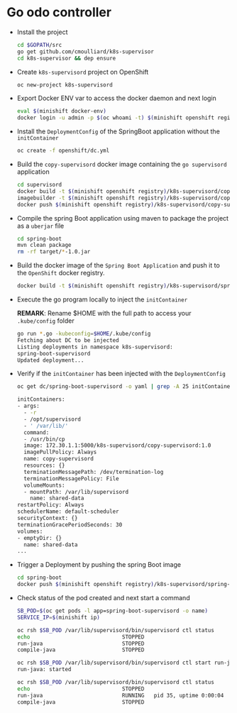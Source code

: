 # Go odo controller

- Install the project
  ```bash
  cd $GOPATH/src
  go get github.com/cmoulliard/k8s-supervisor
  cd k8s-supervisor && dep ensure
  ```

- Create `k8s-supervisord` project on OpenShift
  ```bash
  oc new-project k8s-supervisord
  ```
- Export Docker ENV var to access the docker daemon and next login
  ```bash
  eval $(minishift docker-env)
  docker login -u admin -p $(oc whoami -t) $(minishift openshift registry)
  ```

- Install the `DeploymentConfig` of the SpringBoot application without the `initContainer`
  ```bash
  oc create -f openshift/dc.yml
  ```

- Build the `copy-supervisord` docker image containing the `go supervisord` application

  ```bash
  cd supervisord
  docker build -t $(minishift openshift registry)/k8s-supervisord/copy-supervisord:1.0 -f Dockerfile-copy-supervisord .
  imagebuilder -t $(minishift openshift registry)/k8s-supervisord/copy-supervisord:1.0 .
  docker push $(minishift openshift registry)/k8s-supervisord/copy-supervisord:1.0
  ```

- Compile the spring Boot application using maven to package the project as a `uberjar` file

  ```bash
  cd spring-boot
  mvn clean package
  rm -rf target/*-1.0.jar
  ```
  
- Build the docker image of the `Spring Boot Application` and push it to the `OpenShift` docker registry. 
 
  ```bash
  docker build -t $(minishift openshift registry)/k8s-supervisord/spring-boot-http:1.0 . -f Dockerfile-spring-boot
  ```   

- Execute the go program locally to inject the `initContainer`

  **REMARK**: Rename $HOME with the full path to access your `.kube/config` folder

  ```bash
  go run *.go -kubeconfig=$HOME/.kube/config
  Fetching about DC to be injected
  Listing deployments in namespace k8s-supervisord: 
  spring-boot-supervisord
  Updated deployment...
  ```

- Verify if the `initContainer` has been injected with the `DeploymentConfig`

  ```bash
  oc get dc/spring-boot-supervisord -o yaml | grep -A 25 initContainer
  
  initContainers:
  - args:
    - -r
    - /opt/supervisord
    - ' /var/lib/'
    command:
    - /usr/bin/cp
    image: 172.30.1.1:5000/k8s-supervisord/copy-supervisord:1.0
    imagePullPolicy: Always
    name: copy-supervisord
    resources: {}
    terminationMessagePath: /dev/termination-log
    terminationMessagePolicy: File
    volumeMounts:
    - mountPath: /var/lib/supervisord
      name: shared-data
  restartPolicy: Always
  schedulerName: default-scheduler
  securityContext: {}
  terminationGracePeriodSeconds: 30
  volumes:
  - emptyDir: {}
    name: shared-data
  ...
  ```

- Trigger a Deployment by pushing the spring Boot image
  ```bash
  cd spring-boot
  docker push $(minishift openshift registry)/k8s-supervisord/spring-boot-http:1.0
  ```
  
- Check status of the pod created and next start a command
  ```bash
  SB_POD=$(oc get pods -l app=spring-boot-supervisord -o name)
  SERVICE_IP=$(minishift ip)

  oc rsh $SB_POD /var/lib/supervisord/bin/supervisord ctl status
  echo                             STOPPED   
  run-java                         STOPPED   
  compile-java                     STOPPED   

  oc rsh $SB_POD /var/lib/supervisord/bin/supervisord ctl start run-java
  run-java: started
  
  oc rsh $SB_POD /var/lib/supervisord/bin/supervisord ctl status          
  echo                             STOPPED   
  run-java                         RUNNING   pid 35, uptime 0:00:04
  compile-java                     STOPPED   
  ```  
  